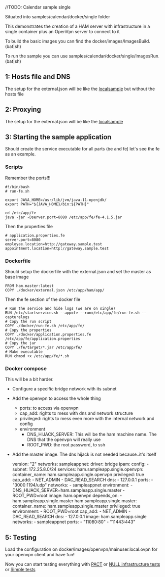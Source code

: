 //TODO: Calendar sample single

Situated into samples/calendar/docker/single folder

This demonstrates the creation of a HAM server with infrastructure in a single container 
plus an OpenVpn server to connect to it

To build the basic images you can find the docker/images/ImagesBuild.(bat|sh)

To run the sample you can use samples/calendar/docker/single/ImagesRun.(bat|sh)

## 1: Hosts file and DNS

The setup for the external.json will be like the [localsample](../generated/localsample.md) but without the hosts file

## 2: Proxying

The setup for the external.json will be like the [localsample](../generated/localsample.md) 

## 3: Starting the sample application

Should create the service executable for all parts (be and fe) let's see the fe as an example.

### Scripts

Remember the ports!!!

    #!/bin/bash
    # run-fe.sh

    export JAVA_HOME=/usr/lib/jvm/java-11-openjdk/
    export PATH="${JAVA_HOME}/bin:${PATH}"

    cd /etc/app/fe
    java -jar -Dserver.port=8080 /etc/app/fe/fe-4.1.5.jar

Then the properties file

    # application.properties.fe
    server.port=8080
    employee.location=http://gateway.sample.test
    appointment.location=http://gateway.sample.test

### Dockerfile

Should setup the dockerfile with the external.json and set the master as base image

    FROM ham.master:latest
    COPY ./docker/external.json /etc/app/ham/app/

Then the fe section of the docker file

    # Run the service and hide logs (we are on single)
    RUN /etc/startservice.sh --app=fe --run=/etc/app/fe/run-fe.sh --capturelogs
    # Copy the run script
    COPY ./docker/run-fe.sh /etc/app/fe/
    # Copy the properties
    COPY ./docker/application.properties.fe /etc/app/fe/application.properties
    # Copy the jar
    COPY ./fe/target/*.jar /etc/app/fe/
    # Make executable
    RUN chmod +x /etc/app/fe/*.sh

### Docker compose

This will be a bit harder.

* Configure a specific bridge network with its subnet
* Add the openvpn to access the whole thing
    * ports: to access via openvpn
    * cap_add: rights to mess with dns and network structure
    * privileged: rights to mess even more with the internal network and config
    * environment
        * DNS_HIJACK_SERVER: This will be the ham machine name. The DNS that the openvpn will really use
        * ROOT_PWD: the root password, to ssh
* Add the master image. The dns hijack is not needed because..it's itself

    version: "2"
    networks:
    sampleappnet:
        driver: bridge
        ipam:
        config:
            - subnet: 172.25.8.0/24
    services:
    ham.sampleapp.single.openvpn:
        container_name: ham.sampleapp.single.openvpn
        privileged: true
        cap_add:
        - NET_ADMIN
        - DAC_READ_SEARCH
        dns:
        - 127.0.0.1
        ports:
        - "3000:1194/udp"
        networks:
        - sampleappnet
        environment:
        - DNS_HIJACK_SERVER=ham.sampleapp.single.master
        - ROOT_PWD=root
        image: ham.openvpn
        depends_on:
        - ham.sampleapp.single.master
    ham.sampleapp.single.master:
        container_name: ham.sampleapp.single.master
        privileged: true
        environment:
        - ROOT_PWD=root
        cap_add:
        - NET_ADMIN
        - DAC_READ_SEARCH
        dns:
        - 127.0.0.1
        image: ham.sampleapp.single
        networks:
        - sampleappnet
        ports:
        - "11080:80"
        - "11443:443"

## 5: Testing 

Load the configuration on docker/images/openvpn/mainuser.local.ovpn for your openvpn client and have fun!

Now you can start testing everything with [PACT](plugins/replayer/pact.md) 
or [NULL infrastructure tests](plugins/replayer/null.md)
or [Simple tests](plugins/replayer/simple.md)